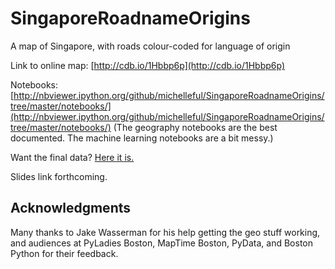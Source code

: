 SingaporeRoadnameOrigins
========================

A map of Singapore, with roads colour-coded for language of origin

Link to online map: [http://cdb.io/1Hbbp6p](http://cdb.io/1Hbbp6p)

Notebooks: [http://nbviewer.ipython.org/github/michelleful/SingaporeRoadnameOrigins/tree/master/notebooks/](http://nbviewer.ipython.org/github/michelleful/SingaporeRoadnameOrigins/tree/master/notebooks/) (The geography notebooks are the best documented. The machine learning notebooks are a bit messy.)

Want the final data? [Here it is.](https://github.com/michelleful/SingaporeRoadnameOrigins/blob/master/notebooks/singapore-roads-classified.geojson)

Slides link forthcoming.

Acknowledgments
---------------

Many thanks to Jake Wasserman for his help getting the geo stuff working, and audiences at PyLadies Boston, MapTime Boston, PyData, and Boston Python for their feedback.
